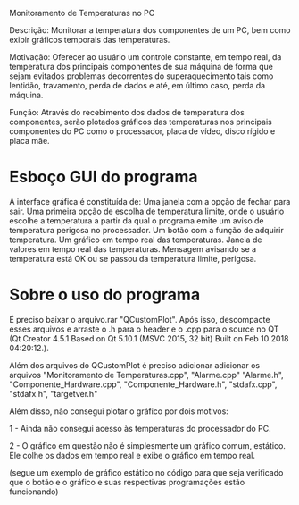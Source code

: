 Monitoramento de Temperaturas no PC

Descrição: Monitorar a temperatura dos componentes de um PC, bem como exibir gráficos temporais das temperaturas.

Motivação: Oferecer ao usuário um controle constante, em tempo real, da temperatura dos principais componentes de sua máquina de forma que sejam evitados problemas decorrentes do superaquecimento tais como lentidão, travamento, perda de dados e até, em último caso, perda da máquina.

Função: Através do recebimento dos dados de temperatura dos componentes, serão plotados gráficos das temperaturas nos principais componentes do PC como o processador, placa de vídeo, disco rígido e placa mãe.

# Esboço GUI do programa

A interface gráfica é constituída de: 
Uma janela com a opção de fechar para sair. 
Uma primeira opção de escolha de temperatura limite, onde o usuário escolhe a temperatura a partir da qual o programa emite um aviso de temperatura perigosa no processador.
Um botão com a função de adquirir temperatura.
Um gráfico em tempo real das temperaturas.
Janela de valores em tempo real das temperaturas.
Mensagem avisando se a temperatura está OK ou se passou da temperatura limite, perigosa.


# Sobre o uso do programa

É preciso baixar o arquivo.rar "QCustomPlot". Após isso, descompacte esses arquivos e arraste o .h para o header e o .cpp para o source no QT  (Qt Creator 4.5.1 Based on Qt 5.10.1 (MSVC 2015, 32 bit) Built on Feb 10 2018 04:20:12.).

Além dos arquivos do QCustomPlot é preciso adicionar adicionar os arquivos "Monitoramento de Temperaturas.cpp", "Alarme.cpp"
"Alarme.h", "Componente_Hardware.cpp", "Componente_Hardware.h", "stdafx.cpp", "stdafx.h", "targetver.h"


Além disso, não consegui plotar o gráfico por dois motivos:

1 - Ainda não consegui acesso às temperaturas do processador do PC.

2 - O gráfico em questão não é simplesmente um gráfico comum, estático. Ele colhe os dados em tempo real e exibe o gráfico em tempo real.

(segue um exemplo de gráfico estático no código para que seja verificado que o botão e o gráfico e suas respectivas programações estão funcionando)
